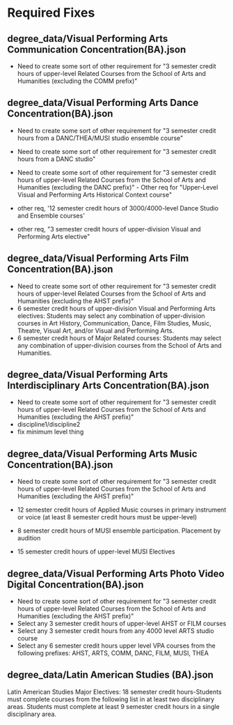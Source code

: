 # Required Fixes

## degree_data/Visual Performing Arts Communication Concentration(BA).json

- Need to create some sort of other requirement for "3 semester credit hours of upper-level Related Courses from the School of Arts and Humanities (excluding the COMM prefix)"

## degree_data/Visual Performing Arts Dance Concentration(BA).json

- Need to create some sort of other requirement for "3 semester credit hours from a DANC/THEA/MUSI studio ensemble course"

- Need to create some sort of other requirement for "3 semester credit hours from a DANC studio"
- Need to create some sort of other requirement for "3 semester credit hours of upper-level Related Courses from the School of Arts and Humanities (excluding the DANC prefix)"
        - Other req for "Upper-Level Visual and Performing Arts Historical Context course"
- other req, '12 semester credit hours of 3000/4000-level Dance Studio and Ensemble courses'
- other req, "3 semester credit hours of upper-division Visual and Performing Arts elective"

## degree_data/Visual Performing Arts Film Concentration(BA).json

- Need to create some sort of other requirement for "3 semester credit hours of upper-level Related Courses from the School of Arts and Humanities (excluding the AHST prefix)"
- 6 semester credit hours of upper-division Visual and Performing Arts electives: Students may select any combination of upper-division courses in Art History, Communication, Dance, Film Studies, Music, Theatre, Visual Art, and/or Visual and Performing Arts.
- 6 semester credit hours of Major Related courses: Students may select any combination of upper-division courses from the School of Arts and Humanities.

## degree_data/Visual Performing Arts Interdisciplinary Arts Concentration(BA).json

- Need to create some sort of other requirement for "3 semester credit hours of upper-level Related Courses from the School of Arts and Humanities (excluding the AHST prefix)"
- discipline1/discipline2
- fix minimum level thing

## degree_data/Visual Performing Arts Music Concentration(BA).json

- Need to create some sort of other requirement for "3 semester credit hours of upper-level Related Courses from the School of Arts and Humanities (excluding the AHST prefix)"

- 12 semester credit hours of Applied Music courses in primary instrument or voice (at least 8 semester credit hours must be upper-level)

- 8 semester credit hours of MUSI ensemble participation. Placement by audition

- 15 semester credit hours of upper-level MUSI Electives

## degree_data/Visual Performing Arts Photo Video Digital Concentration(BA).json

- Need to create some sort of other requirement for "3 semester credit hours of upper-level Related Courses from the School of Arts and Humanities (excluding the AHST prefix)"
- Select any 3 semester credit hours of upper-level AHST or FILM courses
- Select any 3 semester credit hours from any 4000 level ARTS studio course
- Select any 6 semester credit hours upper level VPA courses from the following prefixes: AHST, ARTS, COMM, DANC, FILM, MUSI, THEA

## degree_data/Latin American Studies (BA).json
Latin American Studies Major Electives: 18 semester credit hours-Students must complete courses from the following list in at least two disciplinary areas. Students must complete at least 9 semester credit hours in a single disciplinary area.